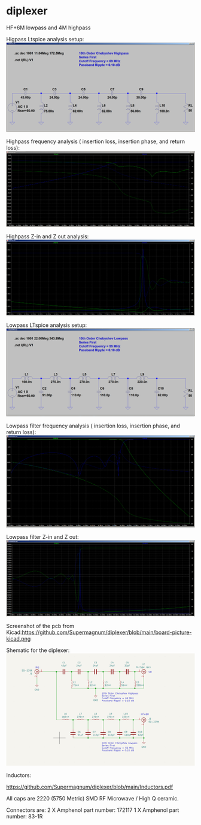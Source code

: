 # diplexer
HF+6M lowpass and 4M highpass

Higpass Ltspice analysis setup:
![highpass-parts.png](highpass-parts.png)

Highpass frequency analysis ( insertion loss, insertion phase, and return loss):
![highpass.png](highpass.png)

Highpass Z-in and Z out analysis:
![highpass-imp.png](highpass-imp.png)


Lowpass LTspice analysis setup:
![lowpassfilter-parts.png](lowpassfilter-parts.png)

Lowpass filter frequency analysis ( insertion loss, insertion phase, and return loss):
![lowpassfilter.png](lowpassfilter.png)

Lowpass filter Z-in and Z out:
![lowpassfilter-Z.png](lowpassfilter-Z.png)

Screenshot of the pcb from Kicad:https://github.com/Supermagnum/diplexer/blob/main/board-picture-kicad.png


Shematic for the diplexer:
![schematic.png](schematic.png)

Inductors:

https://github.com/Supermagnum/diplexer/blob/main/Inductors.pdf

All caps are 2220 (5750 Metric) SMD RF Microwave / High Q ceramic.

Connectors are:
2 X Amphenol part number: 	172117
1 X Amphenol part number: 	83-1R



